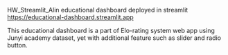 HW_Streamlit_Alin
educational dashboard deployed in streamlit
https://educational-dashboard.streamlit.app 


This educational dashboard is a part of Elo-rating system  web app using Junyi academy dataset, yet with additional feature such as slider and radio button.
